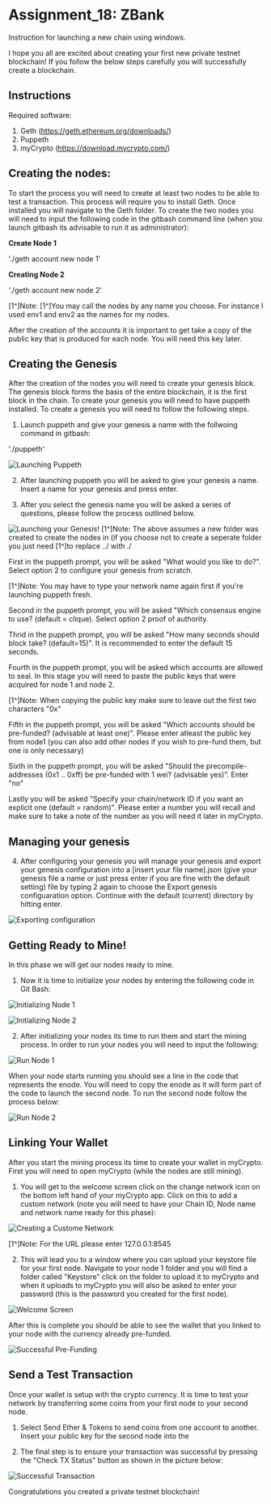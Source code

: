 # **Assignment_18: ZBank**

Instruction for launching a new chain using windows.

I hope you all are excited about creating your first new private testnet blockchain! If you follow the below steps carefully you will successfully create a blockchain.

## **Instructions**

Required software:

1. Geth (https://geth.ethereum.org/downloads/)
2. Puppeth 
3. myCrypto (https://download.mycrypto.com/)

## **Creating the nodes:**

To start the process you will need to create at least two nodes to be able to test a transaction. This process will require you to install Geth. Once installed you will navigate to the Geth folder. To create the two nodes you will need to input the following code in the gitbash command line (when you launch gitbash its advisable to run it as administrator):

**Create Node 1**

'./geth account new node 1'

**Creating Node 2**

'./geth account new node 2'

[1^]Note: 
[1^]You may call the nodes by any name you choose. For instance I used env1 and env2 as the names for my nodes.

After the creation of the accounts it is important to get take a copy of the public key that is produced for each node. You will need this key later.

## **Creating the Genesis**

After the creation of the nodes you will need to create your genesis block. The genesis block forms the basis of the entire blockchain, it is the first block in the chain. To create your genesis you will need to have puppeth installed. To create a genesis you will need to follow the following steps.

1. Launch puppeth and give your genesis a name with the follwoing command in gitbash:

'./puppeth'

![Launching Puppeth](launching_puppeth.png)

2. After launching puppeth you will be asked to give your genesis a name. Insert a name for your genesis and press enter.

3. After you select the genesis name you will be asked a series of questions, please follow the process outlined below. 

![Launching your Genesis!](launching_puppeth.png)
[1^]Note: The above assumes a new folder was created to create the nodes in (if you choose not to create a seperate folder you just need 
[1^]to replace ../ with ./

First in the puppeth prompt, you will be asked "What would you like to do?". Select option 2 to configure your genesis from scratch.

[1^]Note: You may have to type your network name again first if you're launching puppeth fresh.

Second in the puppeth prompt, you will be asked "Which consensus engine to use? (default = clique). Select option 2 proof of authority. 

Thrid in the puppeth prompt, you will be asked "How many seconds should block take? (default=15)". It is recommended to enter the default 15 seconds.

Fourth in the puppeth prompt, you will be asked which accounts are allowed to seal. In this stage you will need to paste the public keys that were acquired for node 1 and node 2. 

[1^]Note: When copying the public key make sure to leave out the first two characters "0x"

Fifth in the puppeth prompt, you will be asked "Which accounts should be pre-funded? (advisable at least one)". Please enter atleast the public key from node1 (you can also add other nodes if you wish to pre-fund them, but one is only necessary)

Sixth in the puppeth prompt, you will be asked "Should the precompile-addresses (0x1 .. 0xff) be pre-funded with 1 wei? (advisable yes)". Enter "no"

Lastly you will be asked "Specify your chain/network ID if you want an explicit one (default = random)". Please enter a number you will recall and make sure to take a note of the number as you will need it later in myCrypto.

## **Managing your genesis**

4. After configuring your genesis you will manage your genesis and export your genesis configuration into a [insert your file name].json (give your genesis file a name or just press enter if you are fine with the default setting) file by typing 2 again to choose the Export genesis configuaration option. Continue with the default (current) directory by hitting enter.

![Exporting configuration](export_config.png)

## **Getting Ready to Mine!**

In this phase we will get our nodes ready to mine.

1. Now it is time to initialize your nodes by entering the following code in Git Bash:

![Initializing Node 1](initializing_env1.png)

![Initializing Node 2](initializing_env2.png)

2. After initializing your nodes its time to run them and start the mining process. In order to run your nodes you will need to input the following:

![Run Node 1](running_env1.png)

When your node starts running you should see a line in the code that represents the enode. You will need to copy the enode as it will form part of the code to launch the second node. To run the second node follow the process below:

![Run Node 2](running_env2.png)


## **Linking Your Wallet**

After you start the mining process its time to create your wallet in myCrypto. First you will need to open myCrypto (while the nodes are still mining). 

1. You will get to the welcome screen click on the change network icon on the bottom left hand of your myCrypto app. Click on this to add a custom network (note you will need to have your Chain ID, Node name and network name ready for this phase):

![Creating a Custome Network](custom_network_input.png)

[1^]Note: For the URL please enter 127.0.0.1:8545

2.  This will lead you to a window where you can upload your keystore file for your first node. Navigate to your node 1 folder and you will find a folder called "Keystore" click on the folder to upload it to myCrypto and when it uploads to myCrypto you will also be asked to enter your password (this is the password you created for the first node). 

![Welcome Screen](MyCrypto_starter_screen.png)

After this is complete you should be able to see the wallet that you linked to your node with the currency already pre-funded.

![Successful Pre-Funding](pre_funded_node.png)

## **Send a Test Transaction**

Once your wallet is setup with the crypto currency. It is time to test your network by transferring some coins from your first node to your second node. 

1. Select Send Ether & Tokens to send coins from one account to another. Insert your public key for the second node into the 


2. The final step is to ensure your transaction was successful by pressing the "Check TX Status" button as shown in the picture below:

![Successful Transaction](node_2_successful_transfer.png)

Congratulations you created a private testnet blockchain!




